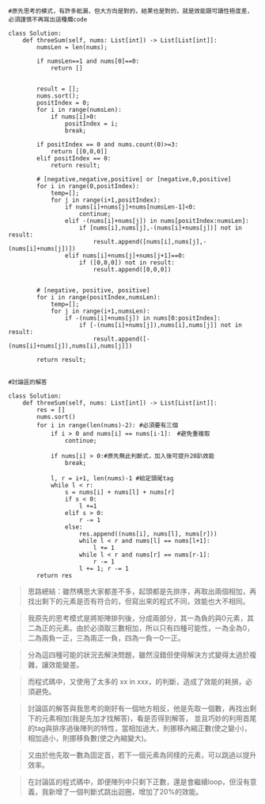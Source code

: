 ```python3

#原先思考的模式，有許多紕漏，但大方向是對的，結果也是對的，就是效能跟可讀性極度差，必須謹慎不再寫出這種爛code

class Solution:
    def threeSum(self, nums: List[int]) -> List[List[int]]:
        numsLen = len(nums);
        
        if numsLen==1 and nums[0]==0:
            return []
        
        
        result = [];
        nums.sort();
        positIndex = 0;
        for i in range(numsLen):
            if nums[i]>0:
                positIndex = i;
                break;
        
        if positIndex == 0 and nums.count(0)>=3:
            return [[0,0,0]]
        elif positIndex == 0:
            return result;
        
        # [negative,negative,positive] or [negative,0,positive]
        for i in range(0,positIndex):
            temp=[];
            for j in range(i+1,positIndex):
                if nums[i]+nums[j]+nums[numsLen-1]<0:
                    continue;
                elif -(nums[i]+nums[j]) in nums[positIndex:numsLen]:
                    if [nums[i],nums[j],-(nums[i]+nums[j])] not in result:
                        result.append([nums[i],nums[j],-(nums[i]+nums[j])])
                elif nums[i]+nums[j]+nums[j+1]==0:
                    if ([0,0,0]) not in result:
                        result.append([0,0,0])
                        
        
        # [negative, positive, positive]
        for i in range(positIndex,numsLen):
            temp=[];
            for j in range(i+1,numsLen):
                if -(nums[i]+nums[j]) in nums[0:positIndex]:
                    if [-(nums[i]+nums[j]),nums[i],nums[j]] not in result:
                        result.append([-(nums[i]+nums[j]),nums[i],nums[j]])
                        
        return result;
		
```

```python3
#討論區的解答

class Solution:
    def threeSum(self, nums: List[int]) -> List[List[int]]:
        res = []
        nums.sort()
        for i in range(len(nums)-2): #必須要有三個
            if i > 0 and nums[i] == nums[i-1]:　#避免重複取
                continue;
				
			if nums[i] > 0:#原先無此判斷式，加入後可提升20趴效能
                break;
			
            l, r = i+1, len(nums)-1 #給定頭尾tag
            while l < r: 
                s = nums[i] + nums[l] + nums[r]
                if s < 0:
                    l +=1 
                elif s > 0:
                    r -= 1
                else:
                    res.append((nums[i], nums[l], nums[r]))
                    while l < r and nums[l] == nums[l+1]:
                        l += 1
                    while l < r and nums[r] == nums[r-1]:
                        r -= 1
                    l += 1; r -= 1
        return res
```

> 思路總結：雖然構思大家都差不多，起頭都是先排序，再取出兩個相加，再找出剩下的元素是否有符合的，但寫出來的程式不同，效能也大不相同。

> 我原先的思考模式是將矩陣排列後，分成兩部分，其一為負的與0元素，其二為正的元素。由於必須取三數相加，所以只有四種可能性，一為全為0，
二為兩負一正，三為兩正一負，四為一負一0一正。

> 分為這四種可能的狀況去解決問題，雖然沒錯但使得解決方式變得太過於複雜，讓效能變差。

> 而程式碼中，又使用了太多的 xx in xxx，的判斷，造成了效能的耗損，必須避免。

> 討論區的解答與我思考的剛好有一個地方相反，他是先取一個數，再找出剩下的元素相加(我是先加才找解答)，看是否得到解答，
並且巧妙的利用首尾的tag與排序過後陣列的特性，當相加過大，則挪移內縮正數(使之變小)，相加過小，則挪移負數(使之內縮變大)。

> 又由於他先取一數為固定首，若下一個元素為同樣的元素，可以跳過以提升效率。

> 在討論區的程式碼中，即便陣列中只剩下正數，還是會繼續loop，但沒有意義，我新增了一個判斷式跳出迴圈，增加了20%的效能。




